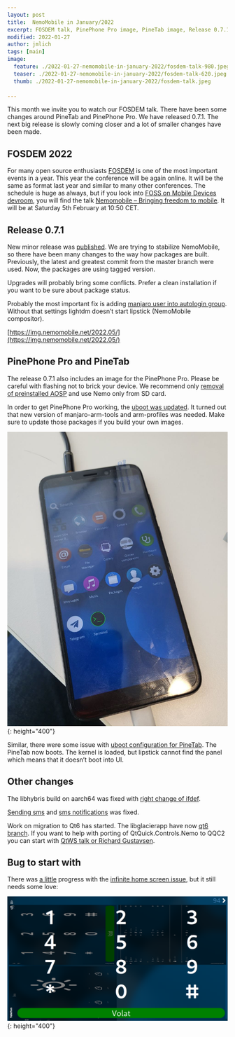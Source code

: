```yaml
---
layout: post
title:  NemoMobile in January/2022
excerpt: FOSDEM talk, PinePhone Pro image, PineTab image, Release 0.7.1
modified: 2022-01-27
author: jmlich
tags: [main]
image:
  feature: ./2022-01-27-nemomobile-in-january-2022/fosdem-talk-980.jpeg
  teaser: ./2022-01-27-nemomobile-in-january-2022/fosdem-talk-620.jpeg
  thumb: ./2022-01-27-nemomobile-in-january-2022/fosdem-talk.jpeg

---
```


This month we invite you to watch our FOSDEM talk. There have been some changes around PineTab and PinePhone Pro. We have released 0.7.1. The next big release is slowly coming closer and a lot of smaller changes have been made.

## FOSDEM 2022

For many open source enthusiasts [FOSDEM](https://fosdem.org/) is one of the most important
events in a year. This year the conference will be again online. It will be the same as
format last year and similar to many other conferences. The schedule is huge as always,
but if you look into [FOSS on Mobile Devices devroom](https://fosdem.org/2022/schedule/track/foss_on_mobile_devices/),
you will find the talk [Nemomobile – Bringing freedom to mobile](https://fosdem.org/2022/schedule/event/mobile_nemomobile/).
It will be at Saturday 5th February at 10:50 CET.

## Release 0.7.1

New minor release was [published](https://twitter.com/neochapay/status/1484525327795855365).
We are trying to stabilize NemoMobile, so there have been many changes to the way how packages
are built. Previously, the latest and greatest commit from the master branch were used. Now,
the packages are using tagged version.

Upgrades will probably bring some conflicts. Prefer a clean installation if you want to be sure about package status.

Probably the most important fix is adding [manjaro user into autologin group](https://gitlab.manjaro.org/manjaro-arm/applications/manjaro-arm-tools/-/issues/50). Without that settings lightdm doesn’t start lipstick (NemoMobile compositor).

[https://img.nemomobile.net/2022.05/](https://img.nemomobile.net/2022.05/)

## PinePhone Pro and PineTab

The release 0.7.1 also includes an image for the PinePhone Pro. Please
be careful with flashing not to brick your device. We recommend only
[removal of preinstalled AOSP](https://wiki.pine64.org/wiki/PinePhone_Pro_Developer_Edition#Nuking_the_factory_AOSP_installation)
and use Nemo only from SD card.

In order to get PinePhone Pro working, the [uboot was updated](https://github.com/nemomobile-ux/uboot-pinephonepro/commit/ffd8a06303299d39afca8ffbdfe49ff514363ad6).
It turned out that new version of manjaro-arm-tools and arm-profiles
was needed. Make sure to update those packages if you build your own images.

![](/images/2022-01-27-nemomobile-in-january-2022/nemo-on-pinephonepro.jpg){: height="400"}

Similar, there were some issue with [uboot configuration for PineTab](https://gitlab.manjaro.org/manjaro-arm/packages/core/uboot-pinetab/-/commit/37203c5871b1c2c2ee39935a4d8515a156517a98). The
PineTab now boots. The kernel is loaded, but lipstick cannot find the panel
which means that it doesn’t boot into UI.

## Other changes

The libhybris build on aarch64 was fixed with [right change of ifdef](https://github.com/libhybris/libhybris/pull/502/commits/d700b48c525d99dd3b9fff4cb2c24e75cfd858bd).

[Sending sms](https://github.com/nemomobile-ux/nemo-packaging/blob/master/telepathy-mission-control/0003-McdSlacker-Revert-use-of-org.gnome.SessionManager-in.patch) and [sms notifications](https://github.com/nemomobile-ux/nemo-packaging/blob/master/telepathy-mission-control/PKGBUILD#L40) was fixed.

Work on migration to Qt6 has started. The libglacierapp have now [qt6 branch](https://github.com/nemomobile-ux/libglacierapp/tree/qt6).
If you want to help with porting of QtQuick.Controls.Nemo to QQC2 you can start with [QtWS talk or Richard Gustavsen](https://resources.qt.io/on-demand/styling-a-qt-quick-controls-desktop-application-user-interface-qtws21).

## Bug to start with

There was [a little](https://github.com/nemomobile-ux/glacier-home/pull/198) progress with the [infinite home screen issue](https://github.com/nemomobile-ux/main/issues/27), but it still needs some love:

![](/images/2022-01-27-nemomobile-in-january-2022/infinite-scrolling-screenshot.png){: height="400"}
